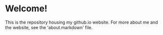 # Welcome! #

This is the repository housing my github.io website. For more about me and the
website, see the 'about.markdown' file.
